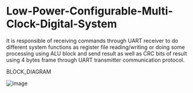 # Low-Power-Configurable-Multi-Clock-Digital-System
It is responsible of receiving commands through UART receiver to do different system functions as register file reading/writing or doing some processing using ALU block and send result as well as CRC bits of result using 4 bytes frame through UART transmitter communication protocol.

BLOCK_DIAGRAM



![image](https://user-images.githubusercontent.com/70806490/185902612-af482193-b599-4119-bf63-083bf0d858fa.png)
